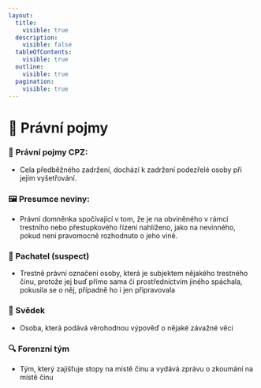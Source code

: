 ```yaml
---
layout:
  title:
    visible: true
  description:
    visible: false
  tableOfContents:
    visible: true
  outline:
    visible: true
  pagination:
    visible: true
---
```


# 💼 Právní pojmy

### 💼 **Právní pojmy** **CPZ:**

* Cela předběžného zadržení, dochází k zadržení podezřelé osoby při jejím vyšetřování.

### **🖼️ Presumce neviny:**

* Právní domněnka spočívající v tom, že je na obviněného v rámci trestního nebo přestupkového řízení nahlíženo, jako na nevinného, pokud není pravomocně rozhodnuto o jeho vině.

### **👦 Pachatel (suspect)**

* Trestně právní označení osoby, která je subjektem nějakého trestného činu, protože jej buď přímo sama či prostřednictvím jiného spáchala, pokusila se o něj, případně ho i jen připravovala

### **🧑 Svědek**

* Osoba, která podává věrohodnou výpověď o nějaké závažné věci

### **🔍 Forenzní tým**

* Tým, který zajišťuje stopy na místě činu a vydává zprávu o zkoumání na místě činu
